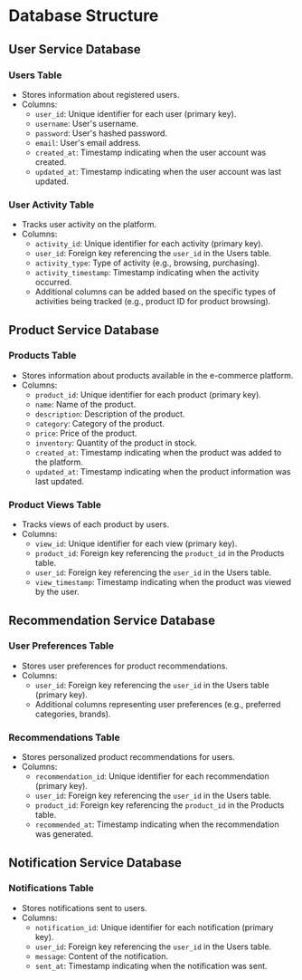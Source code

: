 # Database Structure

## User Service Database

### Users Table
- Stores information about registered users.
- Columns:
  - `user_id`: Unique identifier for each user (primary key).
  - `username`: User's username.
  - `password`: User's hashed password.
  - `email`: User's email address.
  - `created_at`: Timestamp indicating when the user account was created.
  - `updated_at`: Timestamp indicating when the user account was last updated.

### User Activity Table
- Tracks user activity on the platform.
- Columns:
  - `activity_id`: Unique identifier for each activity (primary key).
  - `user_id`: Foreign key referencing the `user_id` in the Users table.
  - `activity_type`: Type of activity (e.g., browsing, purchasing).
  - `activity_timestamp`: Timestamp indicating when the activity occurred.
  - Additional columns can be added based on the specific types of activities being tracked (e.g., product ID for product browsing).

## Product Service Database

### Products Table
- Stores information about products available in the e-commerce platform.
- Columns:
  - `product_id`: Unique identifier for each product (primary key).
  - `name`: Name of the product.
  - `description`: Description of the product.
  - `category`: Category of the product.
  - `price`: Price of the product.
  - `inventory`: Quantity of the product in stock.
  - `created_at`: Timestamp indicating when the product was added to the platform.
  - `updated_at`: Timestamp indicating when the product information was last updated.

### Product Views Table
- Tracks views of each product by users.
- Columns:
  - `view_id`: Unique identifier for each view (primary key).
  - `product_id`: Foreign key referencing the `product_id` in the Products table.
  - `user_id`: Foreign key referencing the `user_id` in the Users table.
  - `view_timestamp`: Timestamp indicating when the product was viewed by the user.

## Recommendation Service Database

### User Preferences Table
- Stores user preferences for product recommendations.
- Columns:
  - `user_id`: Foreign key referencing the `user_id` in the Users table (primary key).
  - Additional columns representing user preferences (e.g., preferred categories, brands).

### Recommendations Table
- Stores personalized product recommendations for users.
- Columns:
  - `recommendation_id`: Unique identifier for each recommendation (primary key).
  - `user_id`: Foreign key referencing the `user_id` in the Users table.
  - `product_id`: Foreign key referencing the `product_id` in the Products table.
  - `recommended_at`: Timestamp indicating when the recommendation was generated.

## Notification Service Database

### Notifications Table
- Stores notifications sent to users.
- Columns:
  - `notification_id`: Unique identifier for each notification (primary key).
  - `user_id`: Foreign key referencing the `user_id` in the Users table.
  - `message`: Content of the notification.
  - `sent_at`: Timestamp indicating when the notification was sent.

